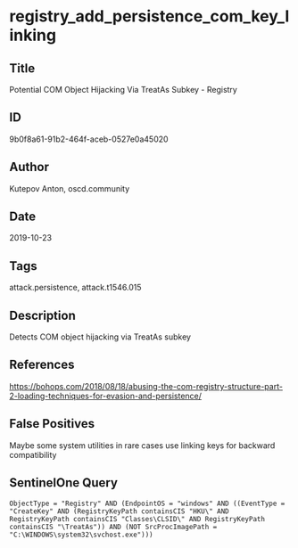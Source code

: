 # registry_add_persistence_com_key_linking

## Title
Potential COM Object Hijacking Via TreatAs Subkey - Registry

## ID
9b0f8a61-91b2-464f-aceb-0527e0a45020

## Author
Kutepov Anton, oscd.community

## Date
2019-10-23

## Tags
attack.persistence, attack.t1546.015

## Description
Detects COM object hijacking via TreatAs subkey

## References
https://bohops.com/2018/08/18/abusing-the-com-registry-structure-part-2-loading-techniques-for-evasion-and-persistence/

## False Positives
Maybe some system utilities in rare cases use linking keys for backward compatibility

## SentinelOne Query
```
ObjectType = "Registry" AND (EndpointOS = "windows" AND ((EventType = "CreateKey" AND (RegistryKeyPath containsCIS "HKU\" AND RegistryKeyPath containsCIS "Classes\CLSID\" AND RegistryKeyPath containsCIS "\TreatAs")) AND (NOT SrcProcImagePath = "C:\WINDOWS\system32\svchost.exe")))

```
